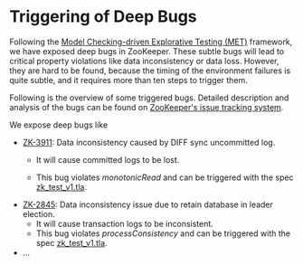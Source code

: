 # Triggering of Deep Bugs

Following the [Model Checking-driven Explorative Testing (MET)](https://github.com/Lingzhi-Ouyang/MET) framework, we have exposed deep bugs in ZooKeeper. These subtle bugs will lead to critical property violations like data inconsistency or data loss. However, they are hard to be found, because the timing of the environment failures is quite subtle, and it requires more than ten steps to trigger them. 

Following is the overview of some triggered bugs. Detailed description and analysis of the bugs can be found on [ZooKeeper's issue tracking system](https://issues.apache.org/jira/projects/ZOOKEEPER/issues). 

We expose deep bugs like

* [ZK-3911](https://issues.apache.org/jira/browse/ZOOKEEPER-3911):  Data inconsistency caused by DIFF sync uncommitted log.

  - It will cause committed logs to be lost.

  - This bug violates *monotonicRead* and can be triggered with the spec [zk_test_v1.tla](zk_test_v1/zk_test_v1.tla).

- [ZK-2845](https://issues.apache.org/jira/browse/ZOOKEEPER-2845): Data inconsistency issue due to retain database in leader election.
  - It will cause transaction logs to be inconsistent.
  - This bug violates *processConsistency* and can be triggered with the spec [zk_test_v1.tla](zk_test_v1/zk_test_v1.tla).
- ...
